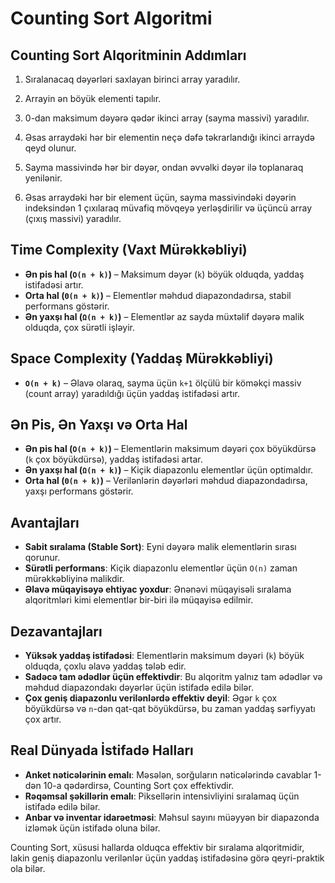 # Counting Sort Algoritmi

## Counting Sort Alqoritminin Addımları

1. Sıralanacaq dəyərləri saxlayan birinci array yaradılır.

2. Arrayin ən böyük elementi tapılır.

3. 0-dan maksimum dəyərə qədər ikinci array (sayma massivi) yaradılır.

4. Əsas arraydəki hər bir elementin neçə dəfə təkrarlandığı ikinci arraydə qeyd olunur.

5. Sayma massivində hər bir dəyər, ondan əvvəlki dəyər ilə toplanaraq yenilənir.

6. Əsas arraydəki hər bir element üçün, sayma massivindəki dəyərin indeksindən 1 çıxılaraq müvafiq mövqeyə yerləşdirilir və üçüncü array (çıxış massivi) yaradılır.

## Time Complexity (Vaxt Mürəkkəbliyi)
- **Ən pis hal (`O(n + k)`)** – Maksimum dəyər (`k`) böyük olduqda, yaddaş istifadəsi artır.
- **Orta hal (`Θ(n + k)`)** – Elementlər məhdud diapazondadırsa, stabil performans göstərir.
- **Ən yaxşı hal (`Ω(n + k)`)** – Elementlər az sayda müxtəlif dəyərə malik olduqda, çox sürətli işləyir.

## Space Complexity (Yaddaş Mürəkkəbliyi)
- **`O(n + k)`** – Əlavə olaraq, sayma üçün `k+1` ölçülü bir köməkçi massiv (count array) yaradıldığı üçün yaddaş istifadəsi artır.

## Ən Pis, Ən Yaxşı və Orta Hal
- **Ən pis hal (`O(n + k)`)** – Elementlərin maksimum dəyəri çox böyükdürsə (`k` çox böyükdürsə), yaddaş istifadəsi artar.
- **Ən yaxşı hal (`Ω(n + k)`)** – Kiçik diapazonlu elementlər üçün optimaldır.
- **Orta hal (`Θ(n + k)`)** – Verilənlərin dəyərləri məhdud diapazondadırsa, yaxşı performans göstərir.

## Avantajları
- **Sabit sıralama (Stable Sort)**: Eyni dəyərə malik elementlərin sırası qorunur.
- **Sürətli performans**: Kiçik diapazonlu elementlər üçün `O(n)` zaman mürəkkəbliyinə malikdir.
- **Əlavə müqayisəyə ehtiyac yoxdur**: Ənənəvi müqayisəli sıralama alqoritmləri kimi elementlər bir-biri ilə müqayisə edilmir.

## Dezavantajları
- **Yüksək yaddaş istifadəsi**: Elementlərin maksimum dəyəri (`k`) böyük olduqda, çoxlu əlavə yaddaş tələb edir.
- **Sadəcə tam ədədlər üçün effektivdir**: Bu alqoritm yalnız tam ədədlər və məhdud diapazondakı dəyərlər üçün istifadə edilə bilər.
- **Çox geniş diapazonlu verilənlərdə effektiv deyil**: Əgər `k` çox böyükdürsə və `n`-dən qat-qat böyükdürsə, bu zaman yaddaş sərfiyyatı çox artır.

## Real Dünyada İstifadə Halları
- **Anket nəticələrinin emalı**: Məsələn, sorğuların nəticələrində cavablar 1-dən 10-a qədərdirsə, Counting Sort çox effektivdir.
- **Rəqəmsal şəkillərin emalı**: Piksellərin intensivliyini sıralamaq üçün istifadə edilə bilər.
- **Anbar və inventar idarəetməsi**: Məhsul sayını müəyyən bir diapazonda izləmək üçün istifadə oluna bilər.

Counting Sort, xüsusi hallarda olduqca effektiv bir sıralama alqoritmidir, lakin geniş diapazonlu verilənlər üçün yaddaş istifadəsinə görə qeyri-praktik ola bilər.

